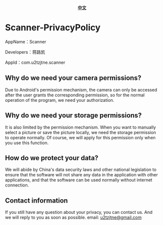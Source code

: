 <p align="center">
  <a href="README-zh.md">
    <b>中文</b>
  </a>
</p>

# Scanner-PrivacyPolicy

AppName：Scanner

Developers：蒋路凯

AppId：com.u2tzjtne.scanner

## Why do we need your camera permissions?
Due to Android's permission mechanism, the camera can only be accessed after the user grants the corresponding permission, so for the normal operation of the program, we need your authorization.

## Why do we need your storage permissions?
It is also limited by the permission mechanism. When you want to manually select a picture or save the picture locally, we need the storage permission to operate normally. Of course, we will apply for this permission only when you use this function.

## How do we protect your data?
We will abide by China's data security laws and other national legislation to ensure that the software will not share any data in the application with other applications, and that the software can be used normally without internet connection.

## Contact information
If you still have any question about your privacy, you can contact us. And we will reply to you as soon as possible.
email: u2tzjtne@gmail.com

